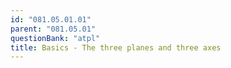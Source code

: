 ```yaml
---
id: "081.05.01.01"
parent: "081.05.01"
questionBank: "atpl"
title: Basics - The three planes and three axes
---
```

